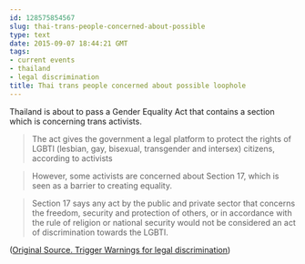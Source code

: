 ```yaml
---
id: 128575854567
slug: thai-trans-people-concerned-about-possible
type: text
date: 2015-09-07 18:44:21 GMT
tags:
- current events
- thailand
- legal discrimination
title: Thai trans people concerned about possible loophole
---
```

Thailand is about to pass a Gender Equality Act that contains a section which is concerning trans activists.

> The act gives the government a legal platform to protect the rights of LGBTI (lesbian, gay, bisexual, transgender and intersex) citizens, according to activists

> However, some activists are concerned about Section 17, which is seen as a barrier to creating equality.

> Section 17 says any act by the public and private sector that concerns the freedom, security and protection of others, or in accordance with the rule of religion or national security would not be considered an act of discrimination towards the LGBTI.

([Original Source. Trigger Warnings for legal discrimination][1])

[1]: https://archive.is/RqdEx